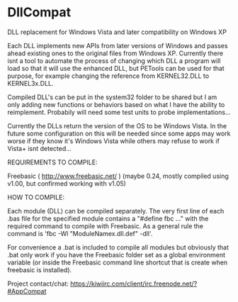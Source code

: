 # DllCompat
DLL replacement for Windows Vista and later compatibility on Windows XP

Each DLL implements new APIs from later versions of Windows and passes ahead existing ones to the original files from Windows XP. 
Currently there isnt a tool to automate the process of changing which DLL a program will load so that it will use the enhanced DLL, but PETools can be used for that purpose, for example changing the reference from KERNEL32.DLL to KERNEL3x.DLL.

Compiled DLL's can be put in the system32 folder to be shared but I am only adding new functions or behaviors based on what I have the ability to reimplement. Probabily will need some test units to probe implementations...

Currently the DLLs return the version of the OS to be Windows Vista. In the future some configuration on this will be needed since some apps may work worse if they know it's Windows Vista while others may refuse to work if Vista+ isnt detected...

REQUIREMENTS TO COMPILE:

Freebasic ( http://www.freebasic.net/ ) (maybe 0.24, mostly compiled using v1.00, but confirmed working with v1.05)

HOW TO COMPILE:

Each module (DLL) can be compiled separately. The very first line of each .bas file for the specified module contains a "#define fbc ..." with the required command to compile with Freebasic. As a general rule the command is 'fbc -Wl "ModuleNamex.dll.def" -dll'. 

For convenience a .bat is included to compile all modules but obviously that .bat only work if you have the Freebasic folder set as a global environment variable (or inside the Freebasic command line shortcut that is create when freebasic is installed).

Project contact/chat:
https://kiwiirc.com/client/irc.freenode.net/?#AppCompat